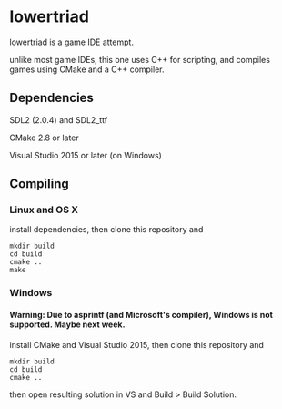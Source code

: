 # lowertriad

lowertriad is a game IDE attempt.

unlike most game IDEs, this one uses C++ for scripting, and compiles games using CMake and a C++ compiler.

## Dependencies
SDL2 (2.0.4) and SDL2_ttf

CMake 2.8 or later

Visual Studio 2015 or later (on Windows)

## Compiling
### Linux and OS X
install dependencies, then clone this repository and
```
mkdir build
cd build
cmake ..
make
```

### Windows

#### Warning: Due to asprintf (and Microsoft's compiler), Windows is not supported. Maybe next week.

install CMake and Visual Studio 2015, then clone this repository and
```
mkdir build
cd build
cmake ..
```

then open resulting solution in VS and Build > Build Solution.
